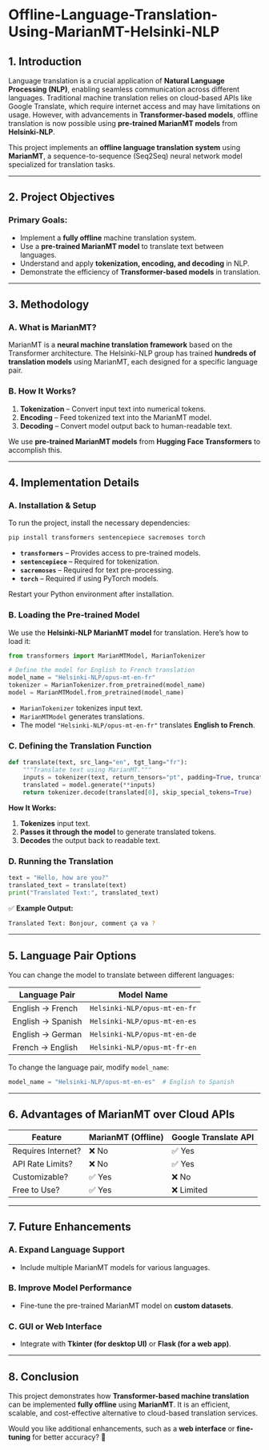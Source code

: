 # Offline-Language-Translation-Using-MarianMT-Helsinki-NLP

## **1. Introduction**
Language translation is a crucial application of **Natural Language Processing (NLP)**, enabling seamless communication across different languages. Traditional machine translation relies on cloud-based APIs like Google Translate, which require internet access and may have limitations on usage. However, with advancements in **Transformer-based models**, offline translation is now possible using **pre-trained MarianMT models** from **Helsinki-NLP**.

This project implements an **offline language translation system** using **MarianMT**, a sequence-to-sequence (Seq2Seq) neural network model specialized for translation tasks.

---

## **2. Project Objectives**
### **Primary Goals:**
- Implement a **fully offline** machine translation system.
- Use a **pre-trained MarianMT model** to translate text between languages.
- Understand and apply **tokenization, encoding, and decoding** in NLP.
- Demonstrate the efficiency of **Transformer-based models** in translation.

---

## **3. Methodology**

### **A. What is MarianMT?**
MarianMT is a **neural machine translation framework** based on the Transformer architecture. The Helsinki-NLP group has trained **hundreds of translation models** using MarianMT, each designed for a specific language pair.

### **B. How It Works?**
1. **Tokenization** – Convert input text into numerical tokens.
2. **Encoding** – Feed tokenized text into the MarianMT model.
3. **Decoding** – Convert model output back to human-readable text.

We use **pre-trained MarianMT models** from **Hugging Face Transformers** to accomplish this.

---

## **4. Implementation Details**

### **A. Installation & Setup**
To run the project, install the necessary dependencies:
```bash
pip install transformers sentencepiece sacremoses torch
```
- **`transformers`** – Provides access to pre-trained models.
- **`sentencepiece`** – Required for tokenization.
- **`sacremoses`** – Required for text pre-processing.
- **`torch`** – Required if using PyTorch models.

Restart your Python environment after installation.

### **B. Loading the Pre-trained Model**
We use the **Helsinki-NLP MarianMT model** for translation. Here’s how to load it:
```python
from transformers import MarianMTModel, MarianTokenizer

# Define the model for English to French translation
model_name = "Helsinki-NLP/opus-mt-en-fr"
tokenizer = MarianTokenizer.from_pretrained(model_name)
model = MarianMTModel.from_pretrained(model_name)
```
- `MarianTokenizer` tokenizes input text.
- `MarianMTModel` generates translations.
- The model `"Helsinki-NLP/opus-mt-en-fr"` translates **English to French**.

### **C. Defining the Translation Function**
```python
def translate(text, src_lang="en", tgt_lang="fr"):
    """Translate text using MarianMT."""
    inputs = tokenizer(text, return_tensors="pt", padding=True, truncation=True)
    translated = model.generate(**inputs)
    return tokenizer.decode(translated[0], skip_special_tokens=True)
```
**How It Works:**
1. **Tokenizes** input text.
2. **Passes it through the model** to generate translated tokens.
3. **Decodes** the output back to readable text.

### **D. Running the Translation**
```python
text = "Hello, how are you?"
translated_text = translate(text)
print("Translated Text:", translated_text)
```
✅ **Example Output:**
```bash
Translated Text: Bonjour, comment ça va ?
```

---

## **5. Language Pair Options**

You can change the model to translate between different languages:

| Language Pair | Model Name |
|--------------|-------------------------|
| English → French | `Helsinki-NLP/opus-mt-en-fr` |
| English → Spanish | `Helsinki-NLP/opus-mt-en-es` |
| English → German | `Helsinki-NLP/opus-mt-en-de` |
| French → English | `Helsinki-NLP/opus-mt-fr-en` |

To change the language pair, modify `model_name`:
```python
model_name = "Helsinki-NLP/opus-mt-en-es"  # English to Spanish
```

---

## **6. Advantages of MarianMT over Cloud APIs**
| Feature | MarianMT (Offline) | Google Translate API |
|---------|-----------------|-------------------|
| Requires Internet? | ❌ No | ✅ Yes |
| API Rate Limits? | ❌ No | ✅ Yes |
| Customizable? | ✅ Yes | ❌ No |
| Free to Use? | ✅ Yes | ❌ Limited |

---

## **7. Future Enhancements**
### **A. Expand Language Support**
- Include multiple MarianMT models for various languages.

### **B. Improve Model Performance**
- Fine-tune the pre-trained MarianMT model on **custom datasets**.

### **C. GUI or Web Interface**
- Integrate with **Tkinter (for desktop UI)** or **Flask (for a web app)**.

---

## **8. Conclusion**
This project demonstrates how **Transformer-based machine translation** can be implemented **fully offline** using **MarianMT**. It is an efficient, scalable, and cost-effective alternative to cloud-based translation services.

Would you like additional enhancements, such as a **web interface** or **fine-tuning** for better accuracy? 🚀

